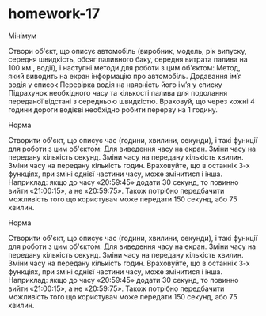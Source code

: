 # homework-17
Мінімум

Створи об'єкт, що описує автомобіль (виробник, модель, рік випуску, середня швидкість, обсяг паливного баку, середня витрата палива на 100 км., водії), і наступні методи для роботи з цим об'єктом:
Метод, який виводить на екран інформацію про автомобіль.
Додавання ім’я водія у список
Перевірка водія на наявність його ім’я у списку
Підрахунок необхідного часу та кількості палива для подолання переданої відстані з середньою швидкістю. Враховуй, що через кожні 4 години дороги водієві необхідно робити перерву на 1 годину. 

Норма

Створити об'єкт, що описує час (години, хвилини, секунди), і такі функції для роботи з цим об'єктом:
Для виведення часу на екран.
Зміни часу на передану кількість секунд.
Зміни часу на передану кількість хвилин.
Зміни часу на передану кількість годин.
Враховуйте, що в останніх 3-х функціях, при зміні однієї частини часу, може змінитися і інша. Наприклад: якщо до часу «20:59:45» додати 30 секунд, то повинно вийти «21:00:15», а не «20:59:75». Також потрібно передбачити можливість того що користувач може передати 150 секунд, або 75 хвилин.


Норма

Створити об'єкт, що описує час (години, хвилини, секунди), і такі функції для роботи з цим об'єктом:
Для виведення часу на екран.
Зміни часу на передану кількість секунд.
Зміни часу на передану кількість хвилин.
Зміни часу на передану кількість годин.
Враховуйте, що в останніх 3-х функціях, при зміні однієї частини часу, може змінитися і інша. Наприклад: якщо до часу «20:59:45» додати 30 секунд, то повинно вийти «21:00:15», а не «20:59:75». Також потрібно передбачити можливість того що користувач може передати 150 секунд, або 75 хвилин.
